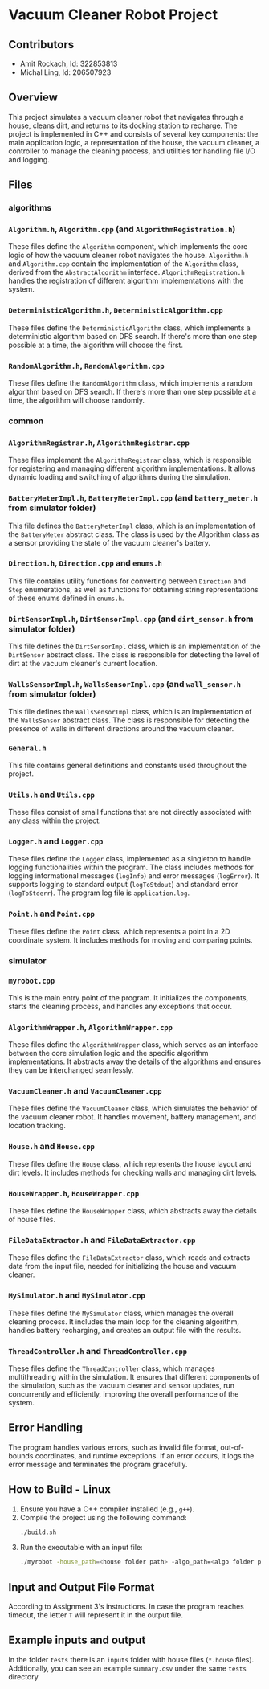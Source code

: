 # Vacuum Cleaner Robot Project

## Contributors

- Amit Rockach, Id: 322853813
- Michal Ling, Id: 206507923

## Overview

This project simulates a vacuum cleaner robot that navigates through a house, cleans dirt, and returns to its docking station to recharge. The project is implemented in C++ and consists of several key components: the main application logic, a representation of the house, the vacuum cleaner, a controller to manage the cleaning process, and utilities for handling file I/O and logging.

## Files

### algorithms
### `Algorithm.h`, `Algorithm.cpp` (and `AlgorithmRegistration.h`)

These files define the `Algorithm` component, which implements the core logic of how the vacuum cleaner robot navigates the house. `Algorithm.h` and `Algorithm.cpp` contain the implementation of the `Algorithm` class, derived from the `AbstractAlgorithm` interface. `AlgorithmRegistration.h` handles the registration of different algorithm implementations with the system.

### `DeterministicAlgorithm.h`, `DeterministicAlgorithm.cpp`

These files define the `DeterministicAlgorithm` class, which implements a deterministic algorithm based on DFS search. If there's more than one step possible at a time, the algorithm will choose the first. 

### `RandomAlgorithm.h`, `RandomAlgorithm.cpp`
These files define the `RandomAlgorithm` class, which implements a random algorithm based on DFS search. If there's more than one step possible at a time, the algorithm will choose randomly.

### common
### `AlgorithmRegistrar.h`, `AlgorithmRegistrar.cpp`
These files implement the `AlgorithmRegistrar` class, which is responsible for registering and managing different algorithm implementations. It allows dynamic loading and switching of algorithms during the simulation.

### `BatteryMeterImpl.h`, `BatteryMeterImpl.cpp` (and `battery_meter.h` from simulator folder)

This file defines the `BatteryMeterImpl` class, which is an implementation of the `BatteryMeter` abstract class. The class is used by the Algorithm class as a sensor providing the state of the vacuum cleaner's battery.

### `Direction.h`, `Direction.cpp` and `enums.h`

This file contains utility functions for converting between `Direction` and `Step` enumerations, as well as functions for obtaining string representations of these enums defined in `enums.h`.

### `DirtSensorImpl.h`, `DirtSensorImpl.cpp` (and `dirt_sensor.h` from simulator folder)

This file defines the `DirtSensorImpl` class, which is an implementation of the `DirtSensor` abstract class. The class is responsible for detecting the level of dirt at the vacuum cleaner's current location.

### `WallsSensorImpl.h`, `WallsSensorImpl.cpp` (and `wall_sensor.h` from simulator folder)

This file defines the `WallsSensorImpl` class, which is an implementation of the `WallsSensor` abstract class. The class is responsible for detecting the presence of walls in different directions around the vacuum cleaner.

### `General.h`

This file contains general definitions and constants used throughout the project.

### `Utils.h` and `Utils.cpp`

These files consist of small functions that are not directly associated with any class within the project.

### `Logger.h` and `Logger.cpp`

These files define the `Logger` class, implemented as a singleton to handle logging functionalities within the program. The class includes methods for logging informational messages (`logInfo`) and error messages (`logError`). It supports logging to standard output (`logToStdout`) and standard error (`logToStderr`). The program log file is `application.log`.

### `Point.h` and `Point.cpp`

These files define the `Point` class, which represents a point in a 2D coordinate system. It includes methods for moving and comparing points.

### simulator

### `myrobot.cpp`

This is the main entry point of the program. It initializes the components, starts the cleaning process, and handles any exceptions that occur.

### `AlgorithmWrapper.h`, `AlgorithmWrapper.cpp` 

These files define the `AlgorithmWrapper` class, which serves as an interface between the core simulation logic and the specific algorithm implementations. It abstracts away the details of the algorithms and ensures they can be interchanged seamlessly.

### `VacuumCleaner.h` and `VacuumCleaner.cpp`

These files define the `VacuumCleaner` class, which simulates the behavior of the vacuum cleaner robot. It handles movement, battery management, and location tracking.

### `House.h` and `House.cpp`

These files define the `House` class, which represents the house layout and dirt levels. It includes methods for checking walls and managing dirt levels.

### `HouseWrapper.h`, `HouseWrapper.cpp`

These files define the `HouseWrapper` class, which abstracts away the details of house files.

### `FileDataExtractor.h` and `FileDataExtractor.cpp`

These files define the `FileDataExtractor` class, which reads and extracts data from the input file, needed for initializing the house and vacuum cleaner.

### `MySimulator.h` and `MySimulator.cpp`

These files define the `MySimulator` class, which manages the overall cleaning process. It includes the main loop for the cleaning algorithm, handles battery recharging, and creates an output file with the results.

### `ThreadController.h` and `ThreadController.cpp`

These files define the `ThreadController` class, which manages multithreading within the simulation. It ensures that different components of the simulation, such as the vacuum cleaner and sensor updates, run concurrently and efficiently, improving the overall performance of the system.


## Error Handling

The program handles various errors, such as invalid file format, out-of-bounds coordinates, and runtime exceptions. If an error occurs, it logs the error message and terminates the program gracefully.

## How to Build - Linux

1. Ensure you have a C++ compiler installed (e.g., `g++`).
2. Compile the project using the following command:
   ```sh
   ./build.sh
   ```
3. Run the executable with an input file:
   ```sh
   ./myrobot -house_path=<house folder path> -algo_path=<algo folder path>
   ```

## Input and Output File Format

According to Assignment 3's instructions.
In case the program reaches timeout, the letter `T` will represent it in the output file. 

## Example inputs and output

In the folder `tests` there is an `inputs` folder with house files (`*.house` files).
Additionally, you can see an example `summary.csv` under the same `tests` directory
